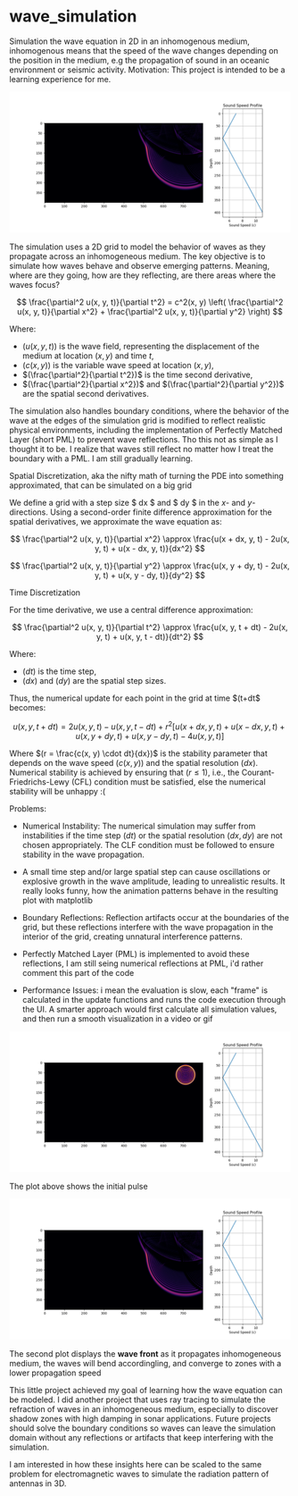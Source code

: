 # wave_simulation

Simulation the wave equation in 2D in an inhomogenous medium, inhomogenous means that the speed of the wave changes depending on the position in the medium, e.g the propagation of sound in an oceanic environment or seismic activity. Motivation: This project is intended to be a learning experience for me.

![Wave Propagating](plot2.png)


The simulation uses a 2D grid to model the behavior of waves as they propagate across an inhomogeneous medium. The key objective is to simulate how waves behave and observe emerging patterns. Meaning, where are they going, how are they reflecting, are there areas where the waves focus?

$$
\frac{\partial^2 u(x, y, t)}{\partial t^2} = c^2(x, y) \left( \frac{\partial^2 u(x, y, t)}{\partial x^2} + \frac{\partial^2 u(x, y, t)}{\partial y^2} \right)
$$

Where:
- $(u(x, y, t))$ is the wave field, representing the displacement of the medium at location $(x, y)$ and time $t$,
- $(c(x, y))$ is the variable wave speed at location $(x, y)$,
- $(\frac{\partial^2}{\partial t^2})$ is the time second derivative,
- $(\frac{\partial^2}{\partial x^2})$ and $(\frac{\partial^2}{\partial y^2})$ are the spatial second derivatives.

The simulation also handles boundary conditions, where the behavior of the wave at the edges of the simulation grid is modified to reflect realistic physical environments, including the implementation of Perfectly Matched Layer (short PML) to prevent wave reflections. Tho this not as simple as I thought it to be. I realize that waves still reflect no matter how I treat the boundary with a PML. I am still gradually learning.

Spatial Discretization, aka the nifty math of turning the PDE into something approximated, that can be simulated on a big grid

We define a grid with a step size $ dx $ and $ dy $ in the $x$- and $y$-directions. Using a second-order finite difference approximation for the spatial derivatives, we approximate the wave equation as:

$$
\frac{\partial^2 u(x, y, t)}{\partial x^2} \approx \frac{u(x + dx, y, t) - 2u(x, y, t) + u(x - dx, y, t)}{dx^2}
$$

$$
\frac{\partial^2 u(x, y, t)}{\partial y^2} \approx \frac{u(x, y + dy, t) - 2u(x, y, t) + u(x, y - dy, t)}{dy^2}
$$

Time Discretization

For the time derivative, we use a central difference approximation:

$$
\frac{\partial^2 u(x, y, t)}{\partial t^2} \approx \frac{u(x, y, t + dt) - 2u(x, y, t) + u(x, y, t - dt)}{dt^2}
$$

Where:
- $(dt)$ is the time step,
- $(dx)$ and $(dy)$ are the spatial step sizes.

Thus, the numerical update for each point in the grid at time $(t+dt\$ becomes:

$$
u(x, y, t + dt) = 2u(x, y, t) - u(x, y, t - dt) + r^2 \left[ u(x + dx, y, t) + u(x - dx, y, t) + u(x, y + dy, t) + u(x, y - dy, t) - 4u(x, y, t) \right]
$$

Where $(r = \frac{c(x, y) \cdot dt}{dx})$ is the stability parameter that depends on the wave speed $(c(x, y))$ and the spatial resolution $(dx)$. Numerical stability is achieved by ensuring that $(r \leq 1)$, i.e., the Courant-Friedrichs-Lewy (CFL) condition must be satisfied, else the numerical stability will be unhappy :(


Problems:
- Numerical Instability: The numerical simulation may suffer from instabilities if the time step $(dt)$ or the spatial resolution $( dx, dy )$ are not chosen appropriately. The CLF condition must be followed to ensure stability in the wave propagation.
- A small time step and/or large spatial step can cause oscillations or explosive growth in the wave amplitude, leading to unrealistic results. It really looks funny, how the animation patterns behave in the resulting plot with matplotlib
- Boundary Reflections: Reflection artifacts occur at the boundaries of the grid, but these reflections interfere with the wave propagation in the interior of the grid, creating unnatural interference patterns.
- Perfectly Matched Layer (PML) is implemented to avoid these reflections, I am still seing numerical reflections at PML, i'd rather comment this part of the code
    
- Performance Issues: i mean the evaluation is slow, each "frame" is calculated in the update functions and runs the code execution through the UI. A smarter approach would first calculate all simulation values, and then run a smooth visualization in a video or gif
   


![Initial Impulse](plot1.png)

The plot above shows the initial pulse

![Wave Propagating](plot2.png)

The second plot displays the **wave front** as it propagates inhomogeneous medium, the waves will bend accordingling, and converge to zones with a lower propagation speed

This little project achieved my goal of learning how the wave equation can be modeled. I did another project that uses ray tracing to simulate the refraction of waves in an inhomogeneous medium, especially to discover shadow zones with high damping in sonar applications. Future projects should solve the boundary conditions so waves can leave the simulation domain without any reflections or artifacts that keep interfering with the simulation.

I am interested in how these insights here can be scaled to the same problem for electromagnetic waves to simulate the radiation pattern of antennas in 3D.